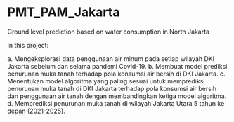 # PMT_PAM_Jakarta
Ground level prediction based on water consumption in North Jakarta


In this project:

a.	Mengeksplorasi data penggunaan air minum pada setiap wilayah DKI Jakarta sebelum dan selama pandemi Covid-19.
b.	Membuat model prediksi penurunan muka tanah terhadap pola konsumsi air bersih di DKI Jakarta.
c.	Menentukan model algoritma yang paling sesuai untuk memprediksi penurunan muka tanah di DKI Jakarta terhadap pola konsumsi air bersih dan penggunaan air tanah dengan membandingkan ketiga model algoritma.
d.	Memprediksi penurunan muka tanah di wilayah Jakarta Utara 5 tahun ke depan (2021-2025).
